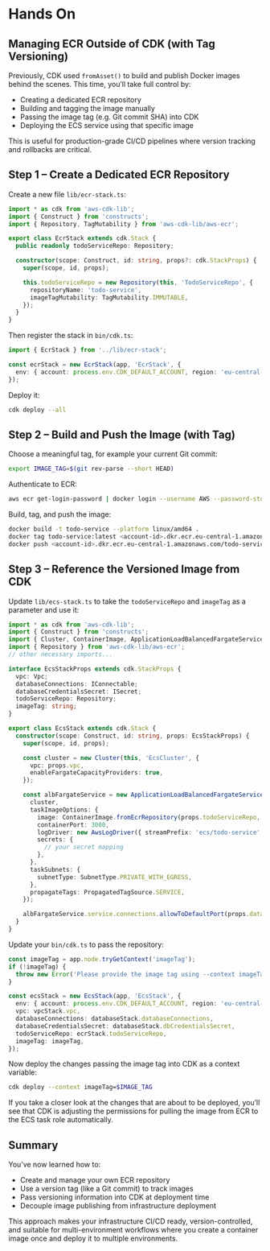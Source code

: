 # Hands On

## Managing ECR Outside of CDK (with Tag Versioning)

Previously, CDK used `fromAsset()` to build and publish Docker images behind the scenes. This time, you’ll take full control by:

* Creating a dedicated ECR repository
* Building and tagging the image manually
* Passing the image tag (e.g. Git commit SHA) into CDK
* Deploying the ECS service using that specific image

This is useful for production-grade CI/CD pipelines where version tracking and rollbacks are critical.

## Step 1 – Create a Dedicated ECR Repository

Create a new file `lib/ecr-stack.ts`:

```ts
import * as cdk from 'aws-cdk-lib';
import { Construct } from 'constructs';
import { Repository, TagMutability } from 'aws-cdk-lib/aws-ecr';

export class EcrStack extends cdk.Stack {
  public readonly todoServiceRepo: Repository;

  constructor(scope: Construct, id: string, props?: cdk.StackProps) {
    super(scope, id, props);

    this.todoServiceRepo = new Repository(this, 'TodoServiceRepo', {
      repositoryName: 'todo-service',
      imageTagMutability: TagMutability.IMMUTABLE,
    });
  }
}
```

Then register the stack in `bin/cdk.ts`:

```ts
import { EcrStack } from '../lib/ecr-stack';

const ecrStack = new EcrStack(app, 'EcrStack', {
  env: { account: process.env.CDK_DEFAULT_ACCOUNT, region: 'eu-central-1' },
});
```

Deploy it:

```sh
cdk deploy --all
```


## Step 2 – Build and Push the Image (with Tag)

Choose a meaningful tag, for example your current Git commit:

```sh
export IMAGE_TAG=$(git rev-parse --short HEAD)
```

Authenticate to ECR:

```sh
aws ecr get-login-password | docker login --username AWS --password-stdin <account-id>.dkr.ecr.eu-central-1.amazonaws.com
```

Build, tag, and push the image:

```sh
docker build -t todo-service --platform linux/amd64 .
docker tag todo-service:latest <account-id>.dkr.ecr.eu-central-1.amazonaws.com/todo-service:$IMAGE_TAG
docker push <account-id>.dkr.ecr.eu-central-1.amazonaws.com/todo-service:$IMAGE_TAG
```


## Step 3 – Reference the Versioned Image from CDK

Update `lib/ecs-stack.ts` to take the `todoServiceRepo` and `imageTag` as a parameter and use it:

```ts
import * as cdk from 'aws-cdk-lib';
import { Construct } from 'constructs';
import { Cluster, ContainerImage, ApplicationLoadBalancedFargateService, AwsLogDriver } from 'aws-cdk-lib/aws-ecs';
import { Repository } from 'aws-cdk-lib/aws-ecr';
// other necessary imports...

interface EcsStackProps extends cdk.StackProps {
  vpc: Vpc;
  databaseConnections: IConnectable;
  databaseCredentialsSecret: ISecret;
  todoServiceRepo: Repository;
  imageTag: string;
}

export class EcsStack extends cdk.Stack {
  constructor(scope: Construct, id: string, props: EcsStackProps) {
    super(scope, id, props);

    const cluster = new Cluster(this, 'EcsCluster', {
      vpc: props.vpc,
      enableFargateCapacityProviders: true,
    });

    const albFargateService = new ApplicationLoadBalancedFargateService(this, 'TodoService', {
      cluster,
      taskImageOptions: {
        image: ContainerImage.fromEcrRepository(props.todoServiceRepo, props.imageTag),
        containerPort: 3000,
        logDriver: new AwsLogDriver({ streamPrefix: 'ecs/todo-service' }),
        secrets: {
          // your secret mapping
        },
      },
      taskSubnets: {
        subnetType: SubnetType.PRIVATE_WITH_EGRESS,
      },
      propagateTags: PropagatedTagSource.SERVICE,
    });

    albFargateService.service.connections.allowToDefaultPort(props.databaseConnections);
  }
}
```

Update your `bin/cdk.ts` to pass the repository:

```ts
const imageTag = app.node.tryGetContext('imageTag');
if (!imageTag) {
  throw new Error('Please provide the image tag using --context imageTag=<tag>');
}

const ecsStack = new EcsStack(app, 'EcsStack', {
  env: { account: process.env.CDK_DEFAULT_ACCOUNT, region: 'eu-central-1' },
  vpc: vpcStack.vpc,
  databaseConnections: databaseStack.databaseConnections,
  databaseCredentialsSecret: databaseStack.dbCredentialsSecret,
  todoServiceRepo: ecrStack.todoServiceRepo,
  imageTag: imageTag,
});
```

Now deploy the changes passing the image tag into CDK as a context variable:

```sh
cdk deploy --context imageTag=$IMAGE_TAG
```

If you take a closer look at the changes that are about to be deployed, you’ll see that CDK is adjusting the permissions 
for pulling the image from ECR to the ECS task role automatically.

## Summary

You’ve now learned how to:

* Create and manage your own ECR repository
* Use a version tag (like a Git commit) to track images
* Pass versioning information into CDK at deployment time
* Decouple image publishing from infrastructure deployment

This approach makes your infrastructure CI/CD ready, version-controlled, and suitable for multi-environment workflows
where you create a container image once and deploy it to multiple environments.
